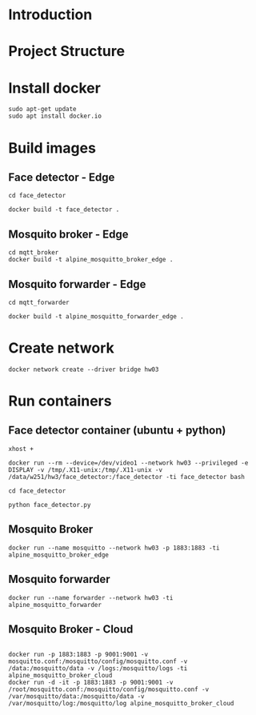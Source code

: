 # Introduction

# Project Structure

# Install docker

```
sudo apt-get update
sudo apt install docker.io

```

# Build images

## Face detector - Edge

```
cd face_detector

docker build -t face_detector .

```

## Mosquito broker - Edge

```
cd mqtt_broker
docker build -t alpine_mosquitto_broker_edge .

```

## Mosquito forwarder - Edge

```
cd mqtt_forwarder

docker build -t alpine_mosquitto_forwarder_edge .

```

# Create network

```
docker network create --driver bridge hw03

```

# Run containers
## Face detector container (ubuntu + python)

```
xhost +

docker run --rm --device=/dev/video1 --network hw03 --privileged -e DISPLAY -v /tmp/.X11-unix:/tmp/.X11-unix -v /data/w251/hw3/face_detector:/face_detector -ti face_detector bash

cd face_detector

python face_detector.py

```

## Mosquito Broker

```
docker run --name mosquitto --network hw03 -p 1883:1883 -ti alpine_mosquitto_broker_edge

```

## Mosquito forwarder

```
docker run --name forwarder --network hw03 -ti alpine_mosquitto_forwarder

```

## Mosquito Broker - Cloud

```

docker run -p 1883:1883 -p 9001:9001 -v mosquitto.conf:/mosquitto/config/mosquitto.conf -v /data:/mosquitto/data -v /logs:/mosquitto/logs -ti alpine_mosquitto_broker_cloud
docker run -d -it -p 1883:1883 -p 9001:9001 -v /root/mosquitto.conf:/mosquitto/config/mosquitto.conf -v /var/mosquitto/data:/mosquitto/data -v /var/mosquitto/log:/mosquitto/log alpine_mosquitto_broker_cloud

```

